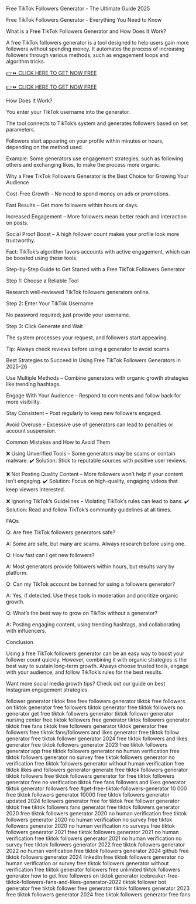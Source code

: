 Free TikTok Followers Generator - The Ultimate Guide 2025

Free TikTok Followers Generator - Everything You Need to Know

What is a Free TikTok Followers Generator and How Does It Work?

A free TikTok followers generator is a tool designed to help users gain more followers without spending money. It automates the process of increasing followers through various methods, such as engagement loops and algorithm tricks.

[👉⏩ CLICK HERE TO GET NOW FREE](https://ecomadboosters.xyz/%20free%20tiktok%20followers%20generator/)

[👉⏩ CLICK HERE TO GET NOW FREE](https://ecomadboosters.xyz/%20free%20tiktok%20followers%20generator/)

How Does It Work?

You enter your TikTok username into the generator.

The tool connects to TikTok’s system and generates followers based on set parameters.

Followers start appearing on your profile within minutes or hours, depending on the method used.

Example: Some generators use engagement strategies, such as following others and exchanging likes, to make the process more organic.

Why a Free TikTok Followers Generator is the Best Choice for Growing Your Audience

Cost-Free Growth – No need to spend money on ads or promotions.

Fast Results – Get more followers within hours or days.

Increased Engagement – More followers mean better reach and interaction on posts.

Social Proof Boost – A high follower count makes your profile look more trustworthy.

Fact: TikTok’s algorithm favors accounts with active engagement, which can be boosted using these tools.

Step-by-Step Guide to Get Started with a Free TikTok Followers Generator

Step 1: Choose a Reliable Tool

Research well-reviewed TikTok followers generators online.

Step 2: Enter Your TikTok Username

No password required; just provide your username.

Step 3: Click Generate and Wait

The system processes your request, and followers start appearing.

Tip: Always check reviews before using a generator to avoid scams.

Best Strategies to Succeed in Using Free TikTok Followers Generators in 2025-26

Use Multiple Methods – Combine generators with organic growth strategies like trending hashtags.

Engage With Your Audience – Respond to comments and follow back for more visibility.

Stay Consistent – Post regularly to keep new followers engaged.

Avoid Overuse – Excessive use of generators can lead to penalties or account suspension.

Common Mistakes and How to Avoid Them

❌ Using Unverified Tools – Some generators may be scams or contain malware.
✔️ Solution: Stick to reputable sources with positive user reviews.

❌ Not Posting Quality Content – More followers won’t help if your content isn’t engaging.
✔️ Solution: Focus on high-quality, engaging videos that keep viewers interested.

❌ Ignoring TikTok’s Guidelines – Violating TikTok’s rules can lead to bans.
✔️ Solution: Read and follow TikTok’s community guidelines at all times.

FAQs

Q: Are free TikTok followers generators safe?

A: Some are safe, but many are scams. Always research before using one.

Q: How fast can I get new followers?

A: Most generators provide followers within hours, but results vary by platform.

Q: Can my TikTok account be banned for using a followers generator?

A: Yes, if detected. Use these tools in moderation and prioritize organic growth.

Q: What’s the best way to grow on TikTok without a generator?

A: Posting engaging content, using trending hashtags, and collaborating with influencers.

Conclusion

Using a free TikTok followers generator can be an easy way to boost your follower count quickly. However, combining it with organic strategies is the best way to sustain long-term growth. Always choose trusted tools, engage with your audience, and follow TikTok’s rules for the best results.

Want more social media growth tips? Check out our guide on best Instagram engagement strategies.

follower generator tiktok free
free followers generator tiktok
free followers on tiktok generator
free followers tiktok generator
free tiktok followers no generator
get free tiktok followers generator
tiktok follower generator nursing center free
tiktok followers free generator
tiktok followers generator tiktok free fans
tiktok free followers generator
tiktok generator free followers
free tiktok fans/followers and likes generator
free tiktok follow generator
free tiktok follower generator 2024
free tiktok followers and likes generator
free tiktok followers generator 2023
free tiktok followers generator app
free tiktok followers generator no human verification
free tiktok followers generator no survey
free tiktok followers generator no verification
free tiktok followers generator without human verification
free tiktok likes and followers generator
generate free tiktok followers
generator tiktok followers free
tiktok followers generator for free
tiktok followers generator free no verification
tiktok free fans followers and likes generator
tiktok generator followers free
#get-free-tiktok-followers-generator
10 000 free tiktok followers generator
10000 free tiktok followers generator updated 2024
followers generator free for tiktok
free follower generator tiktok
free tiktok followers fans generator
free tiktok followers generator 2020
free tiktok followers generator 2020 no human verification
free tiktok followers generator 2020 no human verification no survey
free tiktok followers generator 2020 no human verification no surveys
free tiktok followers generator 2021
free tiktok followers generator 2021 no human verification
free tiktok followers generator 2021 no human verification no survey
free tiktok followers generator 2022
free tiktok followers generator 2022 no human verification
free tiktok followers generator 2024 github
free tiktok followers generator 2024 linkedin
free tiktok followers generator no human verification or survey
free tiktok followers generator without verification
free tiktok generator followers
free unlimited tiktok followers generator
how to get free followers on tiktok generator
icebreaker-free-tiktok-followers-fans-and-likes-generator-2022
tiktok follower bot generator free
tiktok follower free generator
tiktok followers generator 2023 free
tiktok followers generator 2024 free
tiktok followers generator free fans
